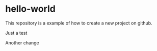 # hello-world
This repository is a example of how to create a new project on github.

Just a test

Another change
